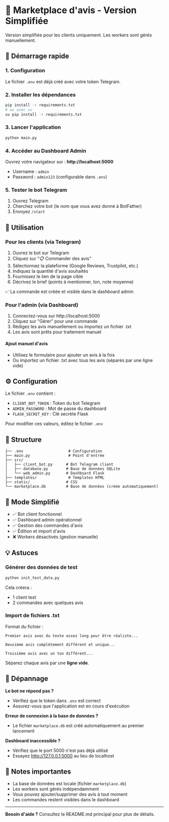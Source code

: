 # 🔐 Marketplace d'avis - Version Simplifiée

Version simplifiée pour les clients uniquement. Les workers sont gérés manuellement.

## 🚀 Démarrage rapide

### 1. Configuration

Le fichier `.env` est déjà créé avec votre token Telegram.

### 2. Installer les dépendances

```bash
pip install -r requirements.txt
# ou avec uv
uv pip install -r requirements.txt
```

### 3. Lancer l'application

```bash
python main.py
```

### 4. Accéder au Dashboard Admin

Ouvrez votre navigateur sur : **http://localhost:5000**

- Username : `admin`
- Password : `admin123` (configurable dans `.env`)

### 5. Tester le bot Telegram

1. Ouvrez Telegram
2. Cherchez votre bot (le nom que vous avez donné à BotFather)
3. Envoyez `/start`

## 📖 Utilisation

### Pour les clients (via Telegram)

1. Ouvrez le bot sur Telegram
2. Cliquez sur "📋 Commander des avis"
3. Sélectionnez la plateforme (Google Reviews, Trustpilot, etc.)
4. Indiquez la quantité d'avis souhaités
5. Fournissez le lien de la page cible
6. Décrivez le brief (points à mentionner, ton, note moyenne)

✅ La commande est créée et visible dans le dashboard admin

### Pour l'admin (via Dashboard)

1. Connectez-vous sur http://localhost:5000
2. Cliquez sur "Gérer" pour une commande
3. Rédigez les avis manuellement ou importez un fichier .txt
4. Les avis sont prêts pour traitement manuel

#### Ajout manuel d'avis
- Utilisez le formulaire pour ajouter un avis à la fois
- Ou importez un fichier .txt avec tous les avis (séparés par une ligne vide)

## ⚙️ Configuration

Le fichier `.env` contient :
- `CLIENT_BOT_TOKEN` : Token du bot Telegram
- `ADMIN_PASSWORD` : Mot de passe du dashboard
- `FLASK_SECRET_KEY` : Clé secrète Flask

Pour modifier ces valeurs, éditez le fichier `.env`

## 📁 Structure

```
├── .env                    # Configuration
├── main.py                 # Point d'entrée
├── src/
│   ├── client_bot.py      # Bot Telegram client
│   ├── database.py        # Base de données SQLite
│   └── web_admin.py       # Dashboard Flask
├── templates/              # Templates HTML
├── static/                # CSS
└── marketplace.db         # Base de données (créée automatiquement)
```

## 🔑 Mode Simplifié

- ✅ Bot client fonctionnel
- ✅ Dashboard admin opérationnel
- ✅ Gestion des commandes d'avis
- ✅ Édition et import d'avis
- ❌ Workers désactivés (gestion manuelle)

## 💡 Astuces

### Générer des données de test

```bash
python init_test_data.py
```

Cela créera :
- 1 client test
- 2 commandes avec quelques avis

### Import de fichiers .txt

Format du fichier :
```
Premier avis avec du texte assez long pour être réaliste...

Deuxième avis complètement différent et unique...

Troisième avis avec un ton différent...

```

Séparez chaque avis par une **ligne vide**.

## 🐛 Dépannage

**Le bot ne répond pas ?**
- Vérifiez que le token dans `.env` est correct
- Assurez-vous que l'application est en cours d'exécution

**Erreur de connexion à la base de données ?**
- Le fichier `marketplace.db` est créé automatiquement au premier lancement

**Dashboard inaccessible ?**
- Vérifiez que le port 5000 n'est pas déjà utilisé
- Essayez http://127.0.0.1:5000 au lieu de localhost

## 📝 Notes importantes

- La base de données est locale (fichier `marketplace.db`)
- Les workers sont gérés indépendamment
- Vous pouvez ajouter/supprimer des avis à tout moment
- Les commandes restent visibles dans le dashboard

---

**Besoin d'aide ?** Consultez le README.md principal pour plus de détails.
